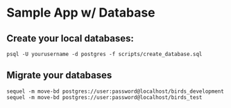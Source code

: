 # Sample App w/ Database

## Create your local databases:

    psql -U yourusername -d postgres -f scripts/create_database.sql

## Migrate your databases

    sequel -m move-bd postgres://user:password@localhost/birds_development
    sequel -m move-bd postgres://user:password@localhost/birds_test
